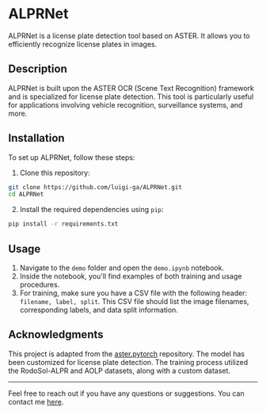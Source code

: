 # ALPRNet

ALPRNet is a license plate detection tool based on ASTER. It allows you to efficiently recognize license plates in images.

## Description

ALPRNet is built upon the ASTER OCR (Scene Text Recognition) framework and is specialized for license plate detection. This tool is particularly useful for applications involving vehicle recognition, surveillance systems, and more.

## Installation

To set up ALPRNet, follow these steps:

1. Clone this repository:
```sh
git clone https://github.com/luigi-ga/ALPRNet.git
cd ALPRNet
```
2. Install the required dependencies using `pip`:
```sh
pip install -r requirements.txt
```


## Usage

1. Navigate to the `demo` folder and open the `demo.ipynb` notebook.
2. Inside the notebook, you'll find examples of both training and usage procedures.
3. For training, make sure you have a CSV file with the following header: `filename, label, split`. This CSV file should list the image filenames, corresponding labels, and data split information.

## Acknowledgments

This project is adapted from the [aster.pytorch](https://github.com/ayumiymk/aster.pytorch) repository. The model has been customized for license plate detection. The training process utilized the RodoSol-ALPR and AOLP datasets, along with a custom dataset.


---

Feel free to reach out if you have any questions or suggestions. You can contact me [here](mailto:gallo.1895146@studenti.uniroma1.it).


